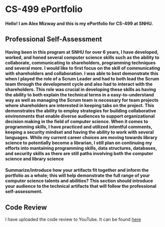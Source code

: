 #  CS-499 ePortfolio
#### Hello! I am Alex Mizway and this is my ePortfolio for CS-499 at SNHU.
## Professional Self-Assessment
#### Having been in this program at SNHU for over 6 years, I have developed, worked, and honed several computer science skills such as the ability to collaborate, communicating to shareholders, programming techniques and several more. I would like to first focus on the skill of communicating with shareholders and collaboration. I was able to best demonstrate this when I played the role of a Scrum Leader and had to both lead the Scrum team through the development cycle and also had to interact with the shareholders. This role was crucial in developing these skills as having the ability to both explain the technical terms in a easy-to-understand way as well as managing the Scrum team is necessary for team projects where shareholders are interested in keeping tabs on the project. This demonstrates the ability to employ strategies for building collaborative environments that enable diverse audiences to support organizational decision making in the field of computer science. When it comes to programming skills, I have practiced and utilized intentful comments, keeping a security mindset and having the ability to work with several languages. While my current career choices are moving towards library science to potentially become a librarian, I still plan on continuing my efforts into mantaining programming skills, data structures, databases, and security skills as there are still paths involving both the computer science and library science
#### Summarize/introduce how your artifacts fit together and inform the portfolio as a whole; this will help demonstrate the full range of your computer science talents and abilities? This section should introduce your audience to the technical artifacts that will follow the professional self-assessment.
## Code Review 
I have uploaded the code review to YouTube. It can be found [here](https://youtu.be/pyJeV-ACWbA)
##

##

##
